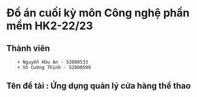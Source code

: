 ﻿# Đồ án cuối kỳ môn Công nghệ phần mềm HK2-22/23

## Thành viên
```
	+ Nguyễn Hữu An - 52000533
	+ Võ Cường Thịnh - 52000599
```

## Tên đề tài : Ứng dụng quản lý cửa hàng thể thao